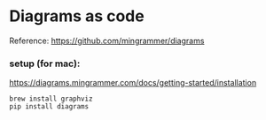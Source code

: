 # Diagrams as code
Reference:
https://github.com/mingrammer/diagrams 

### setup (for mac):
https://diagrams.mingrammer.com/docs/getting-started/installation

```
brew install graphviz
pip install diagrams

```
